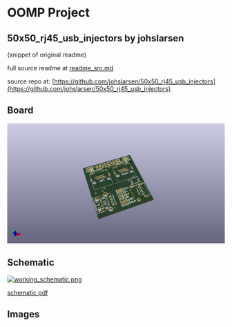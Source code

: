 # OOMP Project  
## 50x50_rj45_usb_injectors  by johslarsen  
  
(snippet of original readme)  
  
  
  full source readme at [readme_src.md](readme_src.md)  
  
source repo at: [https://github.com/johslarsen/50x50_rj45_usb_injectors](https://github.com/johslarsen/50x50_rj45_usb_injectors)  
## Board  
  
[![working_3d.png](working_3d_600.png)](working_3d.png)  
## Schematic  
  
[![working_schematic.png](working_schematic_600.png)](working_schematic.png)  
  
[schematic pdf](working_schematic.pdf)  
## Images  
